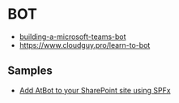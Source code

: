 # BOT

- [building-a-microsoft-teams-bot](https://www.delucagiuliano.com/building-a-microsoft-teams-bot/#.Wq9HWqjwZBA)
- <https://www.cloudguy.pro/learn-to-bot>

## Samples

- [Add AtBot to your SharePoint site using SPFx](https://blog.getbizzy.io/add-bizzy-to-your-sharepoint-site-using-spfx-ab7ed97b856c)
